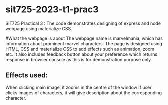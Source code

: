 # sit725-2023-t1-prac3
 SIT725 Practical 3 : The code demonstrates designing of express and node webpage using materialize CSS.

#What the webpage is about
The webpage name is marvelmania, which has information about prominent marvel characters. The page is designed using HTML, CSS and materialize CSS to add effects such as animation, zoom etc. It also includes feedback button about your preference which returns response in browser console as this is for demonstration purpose only. 
## Effects used:
When clicking main image, it zooms in the centre of the window
If user clicks images of characters, it will give description about the corresponding character.

